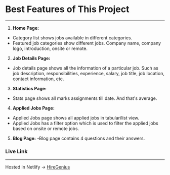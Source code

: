 # Best Features of This Project
---
1. **Home Page:**
- Category list shows jobs available in different categories.
- Featured job categories show different jobs. Company name, company logo, introduction, onsite or remote.

2. **Job Details Page:**
- Job details page shows all the information of a particular job. Such as job description, responsibilities, experience, salary, job title, job location, contact information, etc.

3. **Statistics Page:**
- Stats page shows all marks assignments till date. And that's average.

4. **Applied Jobs Page:**
- Applied Jobs page shows all applied jobs in tabular/list view.
- Applied Jobs has a filter option which is used to filter the applied jobs based on onsite or remote jobs.

5. **Blog Page:**
-Blog page contains 4 questions and their answers.

### Live Link
---
Hosted in Netlify -> [HireGenius](https://hire-genius.netlify.app/)
